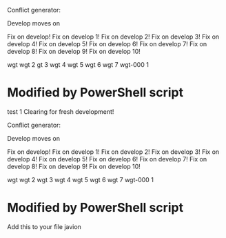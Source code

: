 Conflict generator:

Develop moves on

Fix on develop!
Fix on develop 1!
Fix on develop 2!
Fix on develop 3!
Fix on develop 4!
Fix on develop 5!
Fix on develop 6!
Fix on develop 7!
Fix on develop 8!
Fix on develop 9!
Fix on develop 10!

wgt
wgt 2
gt 3
wgt 4
wgt 5
wgt 6
wgt 7
wgt-000 1

# Modified by PowerShell script
test 1
Clearing for fresh development!

Conflict generator:

Develop moves on

Fix on develop!
Fix on develop 1!
Fix on develop 2!
Fix on develop 3!
Fix on develop 4!
Fix on develop 5!
Fix on develop 6!
Fix on develop 7!
Fix on develop 8!
Fix on develop 9!
Fix on develop 10!

wgt
wgt 2
wgt 3
wgt 4
wgt 5
wgt 6
wgt 7
wgt-000 1

# Modified by PowerShell script

Add this to your file
javion
